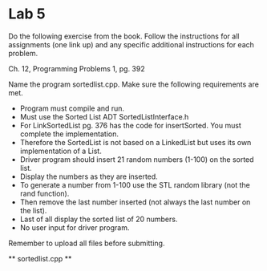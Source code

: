 # Lab 5
Do the following exercise from the book. Follow the instructions for all assignments (one link up) and any specific additional instructions for each problem. 

Ch. 12, Programming Problems 1, pg. 392

Name the program sortedlist.cpp. Make sure the following requirements are met. 

* Program must compile and run.
* Must use the Sorted List ADT SortedListInterface.h 
* For LinkSortedList pg. 376 has the code for insertSorted. You must complete the implementation.
* Therefore the SortedList is not based on a LinkedList but uses its own implementation of a List.
* Driver program should insert 21 random numbers (1-100) on the sorted list.
* Display the numbers as they are inserted.
* To generate a number from 1-100 use the STL random library (not the rand function).
* Then remove the last number inserted (not always the last number on the list).
* Last of all display the sorted list of 20 numbers.
* No user input for driver program.

Remember to upload all files before submitting.

** sortedlist.cpp **
